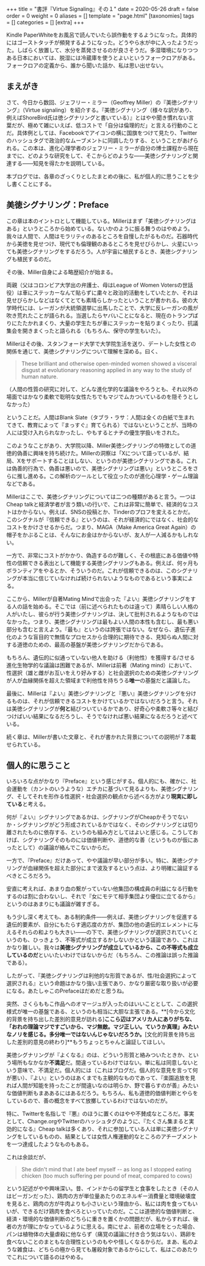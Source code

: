 +++
title = "書評『Virtue Signaling』その１"
date = 2020-05-26
draft = false
order = 0
weight = 0
aliases = []
template = "page.html"
[taxonomies]
tags = []
categories = []
[extra]
+++



Kindle PaperWhiteをお風呂で読んでいたら誤作動をするようになった。具体的にはゴーストタッチが頻発するようになった。どうやら水が中に入ったようだった。しばらく放置して、水分を蒸発させるのが良さそうだ。多湿環境になりつつある日本においては、脱湿には冷蔵庫を使うとよいというフォークロアがある。フォークロアの定義から、誰から聞いた話か、私は思い出せない。

<!-- more -->

## まえがき



さて、今日から数回、ジェフリー・ミラー（Geoffrey Miller）の『美徳シグナリング』（Virtue signaling）を紹介する。『美徳シグナリング（様々な訳があり、例えばShoreBird氏は徳シグナリングと書いている）』とはやや聞き慣れない言葉だが、極めて雑にいえば、低コストで「自分は倫理的だ」と言える行動のことだ。具体例としては、Facebookでアイコンの横に国旗をつけて見たり、Twitterのハッシュタグで政治的なムーブメントに同調したりする、ということがあげられる。この本は、進化心理学者のジェフリー・ミラーが自分の博士課程から現在までに、どのような研究をして、そこからどのような――美徳シグナリングと関連する――知見を得たかを説明している。



本ブログでは、各章のざっくりとしたまとめの後に、私が個人的に思うことを少し書くことにする。



## 美徳シグナリング：Preface



この章は本のイントロとして機能している。Millerはまず「美徳シグナリングはある」というところから始めている。ないかのように振る舞うのはやめよう。我々は人間で、人間はモラリティのあるところを自慢したがるものだ。石器時代から美徳を見せつけ、現代でも倫理観のあるところを見せびらかし、火星にいっても美徳シグナリングをするだろう。人が宇宙に植民するとき、美徳シグナリングも植民するのだ。



その後、Miller自身による略歴紹介が始まる。

両親（父はコロンビア大学出の弁護士、母はLeague of Women Votersの世話役）は車にステッカーなんて貼らずに粛々と政治的活動をしていたとか、それは見せびらかしなどはなくてとても素晴らしかったということが書かれる。彼の大学時代には、レーガンが大統領選挙に出馬したことで、大学に反レーガンの風が吹き荒れたことが語られる。当選したらヤバいことになると、現在のトランプばりにたたかれまくり、大量の学生たちが車にステッカーを貼りまくったり、抗議集会を開きまくったと語られる（もちろん、保守の学生もいた）。

Millerはその後、スタンフォード大学で大学院生活を送り、デートした女性との関係を通じて、美徳シグナリングについて理解を深める。曰く、

>These brilliant and otherwise open-minded women showed a visceral disgust at evolutionary reasoning applied in any way to the study of human nature.

（人間の性質の研究に対して、どんな進化学的な議論をやろうとも、それ以外の場面ではかなり柔軟で聡明な女性たちでもマジでムカついているのを隠そうとしなかった）

ということだ。人間はBlank Slate（タブラ・ラサ：人間は全くの白紙で生まれてきて、教育によって『まっすぐ』育てられる）ではないということが、当時の人には受け入れられなかったし、やもするとナチの優生学扱いをされた。

このようなことがあり、大学院以降、Miller美徳シグナリングの特徴としての道徳的偽善に興味を持ち続けた。Millerの洞察は「Xについて語っているが、結局、Xをサポートすることはしない、というのが美徳シグナリングである。これは偽善的行為で、偽善は悪いので、美徳シグナリングは悪い」というところをさらに推し進める。この解析のツールとして役立ったのが進化心理学・ゲーム理論などである。



Millerはここで、美徳シグナリングについては二つの種類があると言う。一つはCheap talkと経済学者が言う類いの行いで、これは非常に簡単で、経済的なコストはかからない。例えば、SNSの投稿とか、Tinderのプロフを変えるとかだ。このシグナルが『信頼できる』というのは、それが経済的にではなく、社会的なコストをかけさせるからだ。つまり、MAGA（Make America Great Again）の帽子をかぶることは、そんなにお金はかからないが、友人が一人減るかもしれない。

一方で、非常にコストがかかり、偽造するのが難しく、その根底にある価値や特性の信頼できる表出として機能する美徳シグナリングもある。例えば、何ヶ月もボランティアをやるとか、そういうのだ。これが信頼できるのは、このシグナリングが本当に信じていなければ続けられないようなものであるという事実による。



ここから、Millerが自著Mating Mindで出会った『よい』美徳シグナリングをする人の話を始める。そこでは（前に述べられたものは違って）素晴らしい人格の人がいたし、彼らが行う美徳シグナリングは、決して批判されるようなものではなかった。つまり、美徳シグナリングは最もよい人間の本性も含むし、最も悪い部分も含むと言えよう。『最も』というのは誇張ではない。なぜなら、遺伝子進化のような盲目的で無情なプロセスから合理的に期待できる、見知らぬ人間に対する道徳のための、最高の基盤が美徳シグナリングだからである。

もちろん、遺伝的に似通っていない他人を助ける（利他性）を獲得する/させる進化生物学的な議論は困難であるが、Millerは前著（Mating mind）において、性選択（雄と雌がお互いをえり好みする）と社会選択のための美徳シグナリングが人が血縁関係を超えた領域まで利他性を持ちうる**唯一**の基盤だと議論した。



最後に、Millerは『よい』美徳シグナリングと『悪い』美徳シグナリングを分けるものは、それが信頼できるコストをかけているかではないだろうと言う。それは美徳シグナリングが**何と**結びついているかであり、好奇心や柔軟さ等々と結びつけばいい結果になるだろうし、そうでなければ悪い結果になるだろうと述べている。



続く章は、Millerが書いた文章と、それが書かれた背景についての説明が７本載せられている。





## 個人的に思うこと



いろいろな点がかなり『Preface』という感じがする。個人的にも、確かに、社会運動を（カントのいうような）エチカに基づいて見るよりも、美徳シグナリング、そしてそれを形作る性選択・社会選択の観点から述べる方がより**現実に即している**と考える。

何が『よい』シグナリングであるかは、シグナリングがCheapかそうでないか・シグナリングがどう形成されているかではなく、そのシグナリングとは切り離されたものに依存する、というのも組み方としてはよいと感じる。こうしておけば、シグナリングそのものには価値判断や、道徳的な善（というものが仮にあったとして）の議論が絡んでこないからだ。



一方で、『Preface』だけあって、やや議論が早い部分が多い。特に、美徳シグナリングが血縁関係を超えた部分にまで波及するという点は、より明確に論証するべきところだろう。

安直に考えれば、あまり血の繋がっていない他集団の構成員の利益になる行動をするのは割に合わないし、それで『女にモテて相手集団より優位に立てるから』というのはあまりにも議論が雑すぎる。

もう少し深く考えても、ある制約条件――例えば、美徳シグナリングを促進する遺伝的要素が、自分にもたらす適応度の方が、集団の他の遺伝的エレメントに与えるそれらの和よりも大きい――の下で、美徳シグナリングが選択されていくというのも、ひっきょう、不等式が成立するかしないかという議論であり、これはかなり難しい。我々は**美徳シグナリングが成立しているから、この不等式も成立しているのだ**といいたいわけではないからだ（もちろん、この推論は誤った推論である）。

したがって、『美徳シグナリングは利他的な形質であるが、性/社会選択によって選択される』という命題はかなり強い主張であり、かなり厳密な取り扱いが必要になる。あたしゃこのPrefaceはだめだと思うね。



突然、さくらももこ作品へのオマージュが入ったのはいいこととして、この選択様式が唯一の基盤である、というのも相当に大胆な主張である。**[今から文化的背景を持ち出した差別的意見が訪れる]**ここら辺はアメリカ人にありがちな、「おれの理論マジですごいから、マジ無敵。マジ正しい。ていうか真理」みたいなノリを感じる。多分唯一ではないんじゃないだろうか。**[文化的背景を持ち出した差別的意見の終わり]**もうちょっとちゃんと論証してほしい。



美徳シグナリングが『よくなる』のは、どういう形質と絡みついたときか、という場所もなかなか**不満足**だ。間違っているわけではない。単に私は同意しないという意味で、不満足だ。個人的には（これはブログだ。個人的な意見を言って何が悪い）、『よい』というのはあくまでも主観的なものであって、『楽園追放を見れば人間が知能を持ったことが間違いなのは明らか、野で暮らすのが善』みたいな価値判断もまああるにはあるだろう。もちろん、私も道徳的価値判断とやらをしているので、善の概念をすべて放擲しているわけではないのだが。

特に、Twitterを名指しで『悪』のほうに置くのはやや不賛成なところだ。事実として、Change.orgやTwitterのハッシュタグのように、『たくさん集まると実効的になる』Cheap talkは多くあり、それに参加している人は単に美徳シグナリングをしているものの、結果としては女性人権運動的なところのアチーブメントを一つ達成したようなものもある。



これは余談だが、

> She didn't mind that I ate beef myself -- as long as I stopped eating chicken (too much suffering per pound of meat, compared to cows)

という記述がやや興味深い。昔、インドからの留学生と食事をしたとき（その人はビーガンだった）、鶏肉の方が単位量あたりのエネルギー消費量と環境破壊度を見ると、鶏肉の方が牛肉よりも小さいという理由から、私には肉を食ってもいいが、できるだけ鶏肉を食べろといっていたのだ。ここは道徳的な価値判断と、経済・環境的な価値判断のどちらに重きを置くかの問題だが、私からすれば、後者の方が理にかなっているように思える。南にせよ、前者の立場をとった場合、パンは植物体の大量虐殺に他ならず（痛覚の議論に付き合う気はない）、鶏卵を食べないことのまともな合理性というのもやや怪しくなるからだ。まあ、私のような雑食は、どちらの極から見ても屠殺対象であるからにして、私はこのあたりでこれについて語るのはやめる。